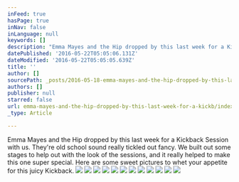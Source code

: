 ```yaml
---
inFeed: true
hasPage: true
inNav: false
inLanguage: null
keywords: []
description: "Emma Mayes and the Hip dropped by this last week for a Kickback Session with us. They're old school sound really tickled out fancy. We built out some stages to help out with the look of the sessions, and it really helped to make this one super special. Here are some sweet pictures to whet your appetite for this juicy Kickback."
datePublished: '2016-05-22T05:05:06.131Z'
dateModified: '2016-05-22T05:05:05.639Z'
title: ''
author: []
sourcePath: _posts/2016-05-18-emma-mayes-and-the-hip-dropped-by-this-last-week-for-a-kickb.md
authors: []
publisher: null
starred: false
url: emma-mayes-and-the-hip-dropped-by-this-last-week-for-a-kickb/index.html
_type: Article

---
```

Emma Mayes and the Hip dropped by this last week for a Kickback Session with us. They're old school sound really tickled out fancy. We built out some stages to help out with the look of the sessions, and it really helped to make this one super special. Here are some sweet pictures to whet your appetite for this juicy Kickback.
![](https://the-grid-user-content.s3-us-west-2.amazonaws.com/4905d7aa-d0f6-4b3c-a3f3-990291884d60.jpg)
![](https://the-grid-user-content.s3-us-west-2.amazonaws.com/347db5c5-1b6a-466a-81fb-0d28564f22bb.jpg)
![](https://the-grid-user-content.s3-us-west-2.amazonaws.com/20b93b57-491f-488d-8c39-2141c9f37709.jpg)
![](https://the-grid-user-content.s3-us-west-2.amazonaws.com/cf398b55-15f9-4065-9056-96c9642da4b0.jpg)
![](https://the-grid-user-content.s3-us-west-2.amazonaws.com/9512e946-d39c-425b-b332-cf2438c6bd38.jpg)
![](https://the-grid-user-content.s3-us-west-2.amazonaws.com/113436c1-a1f9-4d41-855f-ab2297bc22aa.jpg)
![](https://the-grid-user-content.s3-us-west-2.amazonaws.com/c6374acd-8b47-4aad-94c4-b2ac2bac5a10.jpg)
![](https://the-grid-user-content.s3-us-west-2.amazonaws.com/66f3cc10-f137-453b-bb7c-22a04a3091ae.jpg)
![](https://the-grid-user-content.s3-us-west-2.amazonaws.com/25cb8352-26c5-4a15-8964-98fb14e435be.jpg)
![](https://the-grid-user-content.s3-us-west-2.amazonaws.com/a3d68363-f7cc-469d-ba13-3baf6469ad60.jpg)
![](https://the-grid-user-content.s3-us-west-2.amazonaws.com/2d31f810-053c-444b-a38e-ee03892bb54a.jpg)
![](https://the-grid-user-content.s3-us-west-2.amazonaws.com/6f9e8b14-8dc3-43aa-9085-6d6585c887c8.jpg)